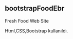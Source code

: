 ## bootstrapFoodEbr

<p>Fresh Food Web Site</p>

Html,CSS,Bootstrap kullanıldı.

<img src="../FreshFood.gif" alt="">
